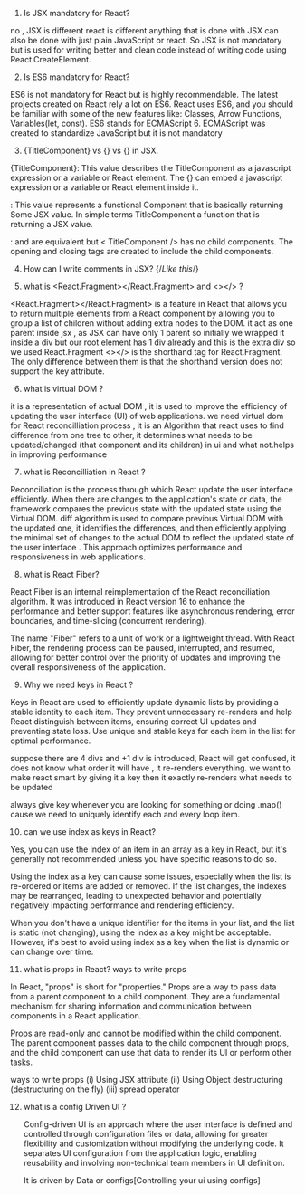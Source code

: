 1. Is JSX mandatory for React?

  no , JSX is different  react is different 
  anything that is done with JSX can also be done with just plain JavaScript or react. So JSX is not mandatory but is used for writing better and clean code instead of writing code using React.CreateElement.

2. Is ES6 mandatory for React?

  ES6 is not mandatory for React but is highly recommendable. The latest projects created on React rely a lot on ES6. React uses ES6, and you should be familiar with some of the new features like: Classes, Arrow Functions, Variables(let, const). ES6 stands for ECMAScript 6. ECMAScript was created to standardize JavaScript but it is not mandatory

3. {TitleComponent} vs {<TitleComponent/>} vs  {<TitleComponent></TitleComponent>} in JSX.

 {TitleComponent}: This value describes the TitleComponent as a javascript expression or a variable or React element. The {} can embed a javascript expression or a variable or React element inside it.

 <TitleComponent/> : This value represents a functional Component that is basically returning Some JSX value. In simple terms TitleComponent a function that is returning a JSX value.

 <TitleComponent></TitleComponent> : <TitleComponent /> and <TitleComponent></TitleComponent> are equivalent but < TitleComponent /> has no child components. The opening and closing tags are created to include the child components.

4. How can I write comments in JSX?
   {/*Like this*/}

5. what is <React.Fragment></React.Fragment> and <></> ?

 <React.Fragment></React.Fragment> is a feature in React that allows you to return multiple elements from a React component by allowing you to group a list of children without adding extra nodes to the DOM.
 it act as one parent inside jsx , as JSX can have only 1 parent so initially we wrapped it inside a div but our root element has 1 div already and this is the extra div so we used React.Fragment 
 <></> is the shorthand tag for React.Fragment. The only difference between them is that the shorthand version does not support the key attribute.

6. what is virtual DOM ?

  it is a representation of actual DOM , it is used to improve the efficiency of updating the user interface (UI) of web applications.
  we need virtual dom for React reconcilliation process , it is an Algorithm that react uses to find difference from one tree to other, it determines what needs to be updated/changed (that component and its children) in ui and what not.helps in improving performance

7. what is Reconcilliation in React ?

  Reconciliation is the process through which React update the user interface efficiently.
  When there are changes to the application's state or data, the framework compares the previous state with the updated state using the Virtual DOM.
  diff algorithm is used to compare previous Virtual DOM with the updated one, it identifies the differences, and then efficiently applying the minimal set of changes to the actual DOM to reflect the updated state of the user interface . This approach optimizes performance and responsiveness in web applications.
  
 
8. what is React Fiber?

  React Fiber is an internal reimplementation of the React reconciliation algorithm. It was introduced in React version 16 to enhance the performance and better support features like asynchronous rendering, error boundaries, and time-slicing (concurrent rendering).

  The name "Fiber" refers to a unit of work or a lightweight thread. With React Fiber, the rendering process can be paused, interrupted, and resumed, allowing for better control over the priority of updates and improving the overall responsiveness of the application.

9. Why we need keys in React ? 

  Keys in React are used to efficiently update dynamic lists by providing a stable identity to each item. They prevent unnecessary re-renders and help React distinguish between items, ensuring correct UI updates and preventing state loss. Use unique and stable keys for each item in the list for optimal performance.

  suppose there are 4 divs  and +1 div is introduced, React will get confused, it does not know what order it will have , it re-renders everything. we want to make react smart by giving it a key then it exactly re-renders what needs to be updated

  always give key whenever you are looking for something or doing .map() cause we need to uniquely identify each and every loop item.

10. can we use index as keys in React?

  Yes, you can use the index of an item in an array as a key in React, but it's generally not recommended unless you have specific reasons to do so.

  Using the index as a key can cause some issues, especially when the list is re-ordered or items are added or removed. If the list changes, the indexes may be rearranged, leading to unexpected behavior and potentially negatively impacting performance and rendering efficiency.

  When you don't have a unique identifier for the items in your list, and the list is static (not changing), using the index as a key might be acceptable. However, it's best to avoid using index as a key when the list is dynamic or can change over time.

11. what is props in React? ways  to write props

  In React, "props" is short for "properties." Props are a way to pass data from a parent component to a child component. They are a fundamental mechanism for sharing information and communication between components in a React application.

  Props are read-only and cannot be modified within the child component. The parent component passes data to the child component through props, and the child component can use that data to render its UI or perform other tasks.

  ways to write props 
     (i) Using JSX attribute
     (ii) Using Object destructuring (destructuring on the fly)
     (iii) spread operator

12. what is a config Driven UI ?

    Config-driven UI is an approach where the user interface is defined and controlled through configuration files or data, allowing for greater flexibility and customization without modifying the underlying code. It separates UI configuration from the application logic, enabling reusability and involving non-technical team members in UI definition.

    It is  driven by Data or configs[Controlling your ui using configs]

 